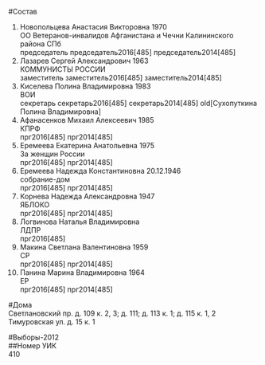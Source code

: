 #Состав  
1. Новопольцева Анастасия Викторовна 1970  
    ОО Ветеранов-инвалидов Афганистана и Чечни Калининского района СПб  
    председатель председатель2016[485] председатель2014[485]  
2. Лазарев Сергей Александрович 1963  
    КОММУНИСТЫ РОССИИ  
    заместитель заместитель2016[485] заместитель2014[485]  
3. Киселева Полина Владимировна 1983  
    ВОИ  
    секретарь секретарь2016[485] секретарь2014[485] old[Сухопуткина Полина Владимировна]  
4. Афанасенков Михаил Алексеевич 1985  
    КПРФ  
    прг2016[485] прг2014[485]  
5. Еремеева Екатерина Анатольевна 1975  
    За женщин России  
    прг2016[485] прг2014[485]  
6. Еремеева Надежда Константиновна 20.12.1946  
    собрание-дом  
    прг2016[485] прг2014[485]  
7. Корнева Надежда Александровна 1947  
    ЯБЛОКО  
    прг2016[485] прг2014[485]  
8. Логвинова Наталья Владимировна  
    ЛДПР  
    прг2016[485]  
9. Макина Светлана Валентиновна 1959  
    СР  
    прг2016[485] прг2014[485]  
10. Панина Марина Владимировна 1964  
    ЕР  
    прг2016[485] прг2014[485]  
  
#Дома  
Светлановский пр. д. 109 к. 2, 3; д. 111; д. 113 к. 1; д. 115 к. 1, 2 Тимуровская ул. д. 15 к. 1  
  
#Выборы-2012  
##Номер УИК  
410  
